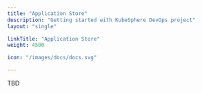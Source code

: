 ```yaml
---
title: "Application Store"
description: "Getting started with KubeSphere DevOps project"
layout: "single"

linkTitle: "Application Store"
weight: 4500

icon: "/images/docs/docs.svg"

---
```


TBD
